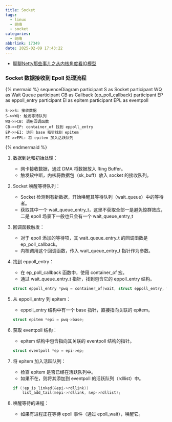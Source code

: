```yaml
---
title: Socket
tags:
  - linux
  - 网络
  - socket
categories:
  - 网络
abbrlink: 17349
date: 2025-02-09 17:43:22
---
```


- [聊聊Netty那些事儿之从内核角度看IO模型](https://zhuanlan.zhihu.com/p/455352339)

### Socket 数据接收到 Epoll 处理流程

{% mermaid %}
sequenceDiagram
    participant S as Socket
    participant WQ as Wait Queue
    participant CB as Callback (ep_poll_callback)
    participant EP as eppoll_entry
    participant EI as epitem
    participant EPL as eventpoll

    S->>S: 接收数据
    S->>WQ: 触发等待队列
    WQ->>CB: 调用回调函数
    CB->>EP: container_of 找到 eppoll_entry
    EP->>EI: 访问 base 指针找到 epitem
    EI->>EPL: 将 epitem 加入活跃队列
{% endmermaid %}


1. 数据到达和初始处理： 
   - 网卡接收数据，通过 DMA 将数据放入 Ring Buffer。
   - 触发软中断，内核将数据包（sk_buff）放入 socket 的接收队列。
2. Socket 唤醒等待队列： 
   - Socket 检测到有新数据，开始唤醒其等待队列（wait_queue）中的等待者。
   - 获取其中一个 wait_queue_entry_t，这里不获取全部一是避免惊群效应，二是 epoll 场景下一般也只会有一个 wait_queue_entry_t
3. 回调函数触发： 
   - 对于 epoll 添加的等待项，其 wait_queue_entry_t 的回调函数是 ep_poll_callback。
   - 内核调用这个回调函数，传入 wait_queue_entry_t 指针作为参数。
4. 找到 eppoll_entry： 
   - 在 ep_poll_callback 函数中，使用 container_of 宏。
   - 通过 wait_queue_entry_t 指针，找到包含它的 eppoll_entry 结构。

    ```C
    struct eppoll_entry *pwq = container_of(wait, struct eppoll_entry, wait);
    ```

5. 从 eppoll_entry 到 epitem： 
   - eppoll_entry 结构中有一个 base 指针，直接指向关联的 epitem。

    ```C
    struct epitem *epi = pwq->base;
    ```

6. 获取 eventpoll 结构： 
   - epitem 结构中包含指向其关联的 eventpoll 结构的指针。

    ```C
    struct eventpoll *ep = epi->ep;
    ```

7. 将 epitem 加入活跃队列： 
   - 检查 epitem 是否已经在活跃队列中。
   - 如果不在，则将其添加到 eventpoll 的活跃队列（rdllist）中。

    ```C
    if (!ep_is_linked(&epi->rdllink))
        list_add_tail(&epi->rdllink, &ep->rdllist);
    ```

8. 唤醒等待的进程： 
   - 如果有进程正在等待 epoll 事件（通过 epoll_wait），唤醒它。
